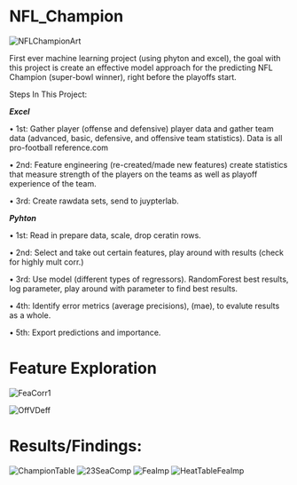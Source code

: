 # NFL_Champion
![NFLChampionArt](https://github.com/allenjake440/NFL_Champion/assets/134075534/f309f497-7753-4939-b163-b71874d544aa)




First ever machine learning project (using phyton and excel), the goal with this project is create an effective model approach for the predicting NFL Champion (super-bowl winner), right before the playoffs start. 

Steps In This Project:

**_Excel_**

•	1st: Gather player (offense and defensive) player data and gather team data (advanced, basic, defensive, and offensive team statistics). Data is all pro-football reference.com

•	2nd: Feature engineering (re-created/made new features) create statistics that measure strength of the players on the teams as well as playoff experience of the team.

•	3rd: Create rawdata sets, send to juypterlab.


**_Pyhton_**

•	1st: Read in prepare data, scale, drop ceratin rows.

•	2nd: Select and take out certain features, play around with results (check for highly mult corr.)

•	3rd: Use model (different types of regressors). RandomForest best results, log parameter, play around with parameter to find best results.

•	4th: Identify error metrics (average precisions), (mae), to evalute results as a whole.

•	5th: Export predictions and importance.

# Feature Exploration
![FeaCorr1](https://github.com/allenjake440/NFL_Champion/assets/134075534/172543a3-cc66-4586-a2af-9f8ab9ae1994)

![OffVDeff](https://github.com/allenjake440/NFL_Champion/assets/134075534/efc37bc9-8577-4098-9012-f3e98bcdbf85)


# Results/Findings:
![ChampionTable](https://github.com/allenjake440/NFL_Champion/assets/134075534/c6fe68dc-eca3-46c4-9411-7c1ecb0f8e1d)
![23SeaComp](https://github.com/allenjake440/NFL_Champion/assets/134075534/00c79b55-c418-41e5-88f9-e6a8f0b88bb4)
![FeaImp](https://github.com/allenjake440/NFL_Champion/assets/134075534/33412cde-df82-4925-9d31-c4261effbe3d)
![HeatTableFeaImp](https://github.com/allenjake440/NFL_Champion/assets/134075534/bb23e9e8-f268-430f-ade3-171ef0834327)

